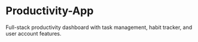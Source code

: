 # Productivity-App
Full-stack productivity dashboard with task management, habit tracker, and user account features.
